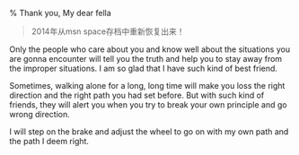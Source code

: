 % Thank you, My dear fella

> 2014年从msn space存档中重新恢复出来！

Only the people who care about you and know well about the situations you are gonna encounter will tell you the truth and help you to stay away from the improper situations. I am so glad that I have such kind of best friend. 

Sometimes, walking alone for a long, long time will make you loss the right direction and the right path you had set before. But with such kind of friends, they will alert you when you try to break your own principle and go wrong direction.

I will step on the brake and adjust the wheel to go on with my own path and the path I deem right.